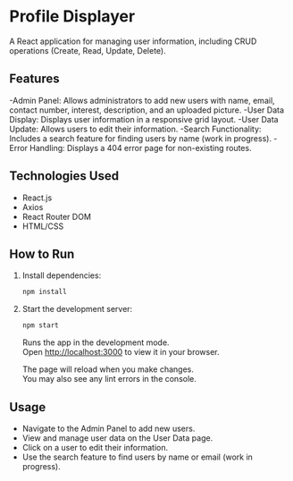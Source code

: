 # Profile Displayer

A React application for managing user information, including CRUD operations (Create, Read, Update, Delete).

## Features

-Admin Panel: Allows administrators to add new users with name, email, contact number, interest, description, and an uploaded picture.
-User Data Display: Displays user information in a responsive grid layout.
-User Data Update: Allows users to edit their information.
-Search Functionality: Includes a search feature for finding users by name (work in progress).
-Error Handling: Displays a 404 error page for non-existing routes.

## Technologies Used

- React.js
- Axios
- React Router DOM
- HTML/CSS

## How to Run

1. Install dependencies:
    ```sh
   npm install
    ```

2. Start the development server:
   ```sh
   npm start
   ```
    Runs the app in the development mode.\
    Open [http://localhost:3000](http://localhost:3000) to view it in your browser.

    The page will reload when you make changes.\
    You may also see any lint errors in the console.

## Usage

- Navigate to the Admin Panel to add new users.
- View and manage user data on the User Data page.
- Click on a user to edit their information.
- Use the search feature to find users by name or email (work in progress).
